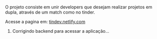 O projeto consiste em unir developers que desejam realizar projetos em dupla, através de um match como no tinder.

Acesse a pagina em: <a href="http://tindev.netlify.com" target="_blank">tindev.netlify.com</a>

1. Corrigindo backend para acessar a aplicação...
